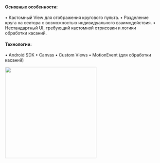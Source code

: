 #### Основные особенности:

• Кастомный View для отображения кругового пульта.
• Разделение круга на сектора с возможностью индивидуального взаимодействия.
• Нестандартный UI, требующий кастомной отрисовки и логики обработки касаний.

#### Технологии:

• Android SDK
• Canvas
• Custom Views
• MotionEvent (для обработки касаний)

<img src="https://github.com/user-attachments/assets/1c9e7762-240a-40c6-af5b-ca4b3a8ec6a3" width="300">
